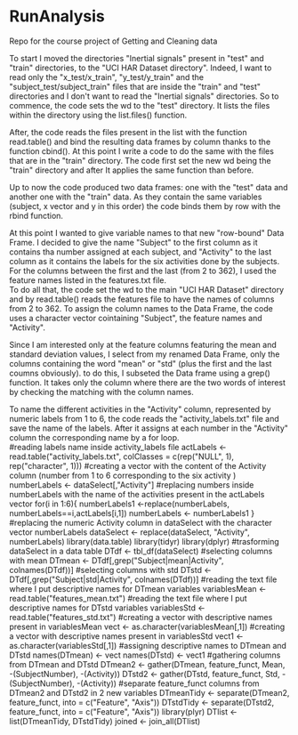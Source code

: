 # RunAnalysis
Repo for the course project of Getting and Cleaning data

To start I moved the directories "Inertial signals" present in "test" and "train" directories, to the "UCI HAR Dataset directory".
Indeed, I want to read only the "x_test/x_train", "y_test/y_train" and the "subject_test/subject_train" files that are inside the "train" and "test" directories and I don't want to read the "Inertial signals" directories. 
So to commence, the code sets the wd to the "test" directory. It lists the files within the directory using the list.files() function.

After, the code reads the files present in the list with the function read.table() and bind the resulting data frames by column thanks to the function cbind().
At this point I write a code to do the same with the files that are in the "train" directory.
The code first set the new wd being the "train" directory and after It applies the same function than before.

Up to now the code produced two data frames: one with the "test" data and another one with the "train" data.
As they contain the same variables (subject, x vector and y in this order) the code binds them by row with the rbind function. 

At this point I wanted to give variable names to that new "row-bound" Data Frame.
I decided to give the name "Subject" to the first column as it contains tha number assigned at each subject, and "Activity" to the last column as it contains the labels for the six activities done by the subjects. For the columns between the first and the last (from 2 to 362), I used the feature names listed in the features.txt file.  
To do all that, the code set the wd to the main "UCI HAR Dataset" directory and by read.table() reads the features file to have the names of columns from 2 to 362. 
To assign the column names to the Data Frame, the code uses a character vector cointaining "Subject", the feature names and "Activity".

Since I am interested only at the feature columns featuring the mean and standard deviation values, I select from my renamed Data Frame, only the columns containing the word "mean" or "std" (plus the first and the last coumns obviously). to do this, I subseted the Data frame using a grep() function. It takes only the column where there are the two words of interest by checking the matching with the column names.

To name the different activities in the "Activity" column, represented by numeric labels from 1 to 6, the code reads the "activity_labels.txt" file and save the name of the labels. After it assigns at each number in the "Activity" column the corresponding name by a for loop.  
#reading labels name inside activity_labels file
actLabels <- read.table("activity_labels.txt", colClasses = c(rep("NULL", 1), rep("character", 1)))
#creating a vector with the content of the Activity column (number from 1 to 6 corresponding to the six activity )
numberLabels <- dataSelect[,"Activity"] 
#replacing numbers inside numberLabels with the name of the activities present in the actLabels vector
for(i in 1:6){
numberLabels1 <-replace(numberLabels, numberLabels==i,actLabels[i,1])
numberLabels <- numberLabels1
}
#replacing the numeric Activity column in dataSelect with the character vector numberLabels
dataSelect <- replace(dataSelect, "Activity", numberLabels)
library(data.table)
library(tidyr)
library(dplyr)
#trasforming dataSelect in a data table
DTdf <- tbl_df(dataSelect)
#selecting columns with mean
DTmean <- DTdf[,grep("Subject|mean|Activity", colnames(DTdf))]
#selecting columns with std
DTstd <- DTdf[,grep("Subject|std|Activity", colnames(DTdf))]
#reading the text file where I put descriptive names for DTmean variables
variablesMean <- read.table("features_mean.txt")
#reading the text file where I put descriptive names for DTstd variables
variablesStd <- read.table("features_std.txt")
#creating a vector with descriptive names present in variablesMean
vect <- as.character(variablesMean[,1])
#creating a vector with descriptive names present in variablesStd
vect1 <- as.character(variablesStd[,1])
#assigning descriptive names to DTmean and DTstd
names(DTmean) <- vect
names(DTstd)  <- vect1
#gathering columns from DTmean and DTstd 
DTmean2 <- gather(DTmean, feature_funct, Mean, -(SubjectNumber), -(Activity))
DTstd2 <- gather(DTstd, feature_funct, Std, -(SubjectNumber), -(Activity))
#separate feature_funct columns from DTmean2 and DTstd2 in 2 new variables
DTmeanTidy <- separate(DTmean2, feature_funct, into = c("Feature", "Axis"))
DTstdTidy <- separate(DTstd2, feature_funct, into = c("Feature", "Axis"))
library(plyr)
DTlist <- list(DTmeanTidy, DTstdTidy)
joined <- join_all(DTlist)
